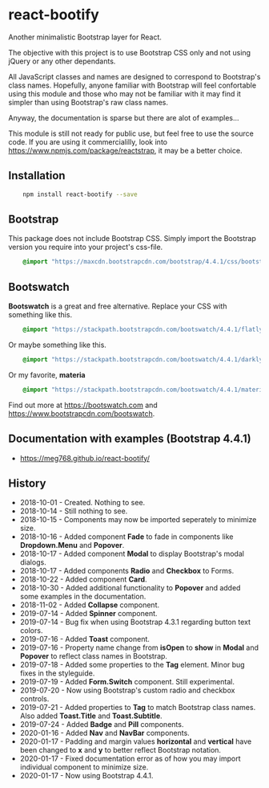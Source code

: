 # react-bootify
Another minimalistic Bootstrap layer for React.

The objective with this project is to use Bootstrap CSS only and not using jQuery or any other dependants.

All JavaScript classes and names are designed to correspond to Bootstrap's class names. Hopefully, anyone
familiar with Bootstrap will feel confortable using this module and those who may not be familiar with it
may find it simpler than using Bootstrap's raw class names.

Anyway, the documentation is sparse but there are alot of examples...

This module is still not ready for public use, but feel free to use the source code. 
If you are using it commercialilly, look into https://www.npmjs.com/package/reactstrap, it may be a better choice.

## Installation

````bash
    npm install react-bootify --save
````

## Bootstrap
This package does not include Bootstrap CSS. Simply import the Bootstrap version
you require into your project's css-file. 

```css
    @import "https://maxcdn.bootstrapcdn.com/bootstrap/4.4.1/css/bootstrap.min.css";
```

## Bootswatch
**Bootswatch** is a great and free alternative. Replace your CSS with something like this.

```css
    @import "https://stackpath.bootstrapcdn.com/bootswatch/4.4.1/flatly/bootstrap.min.css";
```

Or maybe something like this.

```css
    @import "https://stackpath.bootstrapcdn.com/bootswatch/4.4.1/darkly/bootstrap.min.css";
```

Or my favorite, **materia**

```css
    @import "https://stackpath.bootstrapcdn.com/bootswatch/4.4.1/materia/bootstrap.min.css";
```

Find out more at https://bootswatch.com and https://www.bootstrapcdn.com/bootswatch.

## Documentation with examples (Bootstrap 4.4.1)
- https://meg768.github.io/react-bootify/

## History
- 2018-10-01 - Created. Nothing to see.
- 2018-10-14 - Still nothing to see.
- 2018-10-15 - Components may now be imported seperately to minimize size. 
- 2018-10-16 - Added component **Fade** to fade in components like **Dropdown.Menu** and **Popover**.
- 2018-10-17 - Added component **Modal** to display Bootstrap's modal dialogs.
- 2018-10-17 - Added components **Radio** and **Checkbox** to Forms.
- 2018-10-22 - Added component **Card**.
- 2018-10-30 - Added additional functionality to **Popover** and added some examples in the documentation.
- 2018-11-02 - Added **Collapse** component.
- 2019-07-14 - Added **Spinner** component.
- 2019-07-14 - Bug fix when using Bootstrap 4.3.1 regarding button text colors.
- 2019-07-16 - Added **Toast** component.
- 2019-07-16 - Property name change from **isOpen** to **show** in **Modal** and **Popover** to reflect class names in Bootstrap.
- 2019-07-18 - Added some properties to the **Tag** element. Minor bug fixes in the styleguide.
- 2019-07-19 - Added **Form.Switch** component. Still experimental.
- 2019-07-20 - Now using Bootstrap's custom radio and checkbox controls.
- 2019-07-21 - Added properties to **Tag** to match Bootstrap class names. Also added **Toast.Title** and **Toast.Subtitle**.
- 2019-07-24 - Added **Badge** and **Pill** components.
- 2020-01-16 - Added **Nav** and **NavBar** components.
- 2020-01-17 - Padding and margin values **horizontal** and **vertical** have been changed to **x** and **y** to better reflect Bootstrap notation.
- 2020-01-17 - Fixed documentation error as of how you may import individual component to minimize size. 
- 2020-01-17 - Now using Bootstrap 4.4.1. 







